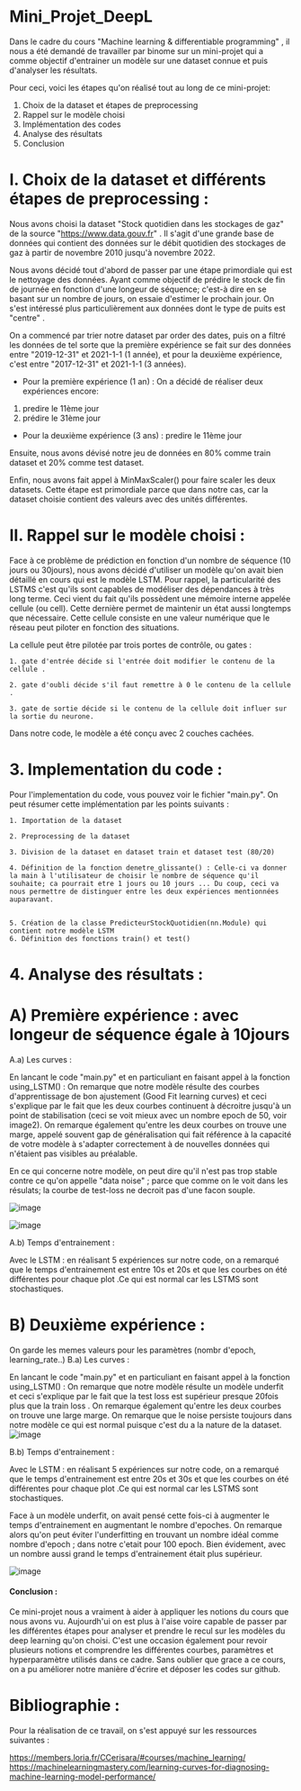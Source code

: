 # Mini_Projet_DeepL

Dans le cadre du cours "Machine learning & differentiable programming" , il nous a été demandé de travailler par binome sur un mini-projet qui a comme objectif d'entrainer un modèle sur une dataset connue et puis d'analyser les résultats.

Pour ceci, voici les étapes qu'on réalisé tout au long de ce mini-projet:

1. Choix de la dataset et étapes de preprocessing
2. Rappel sur le modèle choisi
3. Implémentation des codes
4. Analyse des résultats
5. Conclusion

# I. Choix de la dataset et différents étapes de preprocessing :

Nous avons choisi la dataset "Stock quotidien dans les stockages de gaz" de la source "https://www.data.gouv.fr" . Il s'agit d'une grande base de données qui contient des données sur le débit quotidien des stockages de gaz à partir de novembre 2010 jusqu'à novembre 2022.

Nous avons décidé tout d'abord de passer par une étape primordiale qui est le nettoyage des données.
Ayant comme objectif de prédire le stock de fin de journée en fonction d'une longeur de séquence; c'est-à dire en se basant sur un nombre de jours, on essaie d'estimer le prochain jour.
On s'est intéressé plus particulièrement aux données dont le type de puits est "centre" .

On a commencé par trier notre dataset par order des dates, puis on a filtré les données de tel sorte que la première expérience se fait sur des données entre "2019-12-31" et 2021-1-1 (1 année), et pour la deuxième expérience, c'est entre "2017-12-31" et 2021-1-1 (3 années).

- Pour la première expérience (1 an) : On a décidé de réaliser deux expériences encore:

1. predire le 11ème jour
2. prédire le 31ème jour

- Pour la deuxième expérience (3 ans) : predire le 11ème jour

Ensuite, nous avons dévisé notre jeu de données en 80% comme train dataset et 20% comme test dataset.

Enfin, nous avons fait appel à MinMaxScaler() pour faire scaler les deux datasets.
Cette étape est primordiale parce que dans notre cas, car la dataset choisie contient des valeurs avec des unités différentes.

# II. Rappel sur le modèle choisi :

Face à ce problème de prédiction en fonction d'un nombre de séquence (10 jours ou 30jours), nous avons décidé d'utiliser un modèle qu'on avait bien détaillé en cours qui est le modèle LSTM.
Pour rappel, la particularité des LSTMS c'est qu'ils sont capables de modéliser des dépendances à très long terme. Ceci vient du fait qu'ils possèdent une mémoire interne appelée cellule (ou cell). Cette dernière permet de maintenir un état aussi longtemps que nécessaire. Cette cellule consiste en une valeur numérique que le réseau peut piloter en fonction des situations.

La cellule peut être pilotée par trois portes de contrôle, ou gates :

    1. gate d'entrée décide si l'entrée doit modifier le contenu de la cellule .

    2. gate d'oubli décide s'il faut remettre à 0 le contenu de la cellule .

    3. gate de sortie décide si le contenu de la cellule doit influer sur la sortie du neurone.

Dans notre code, le modèle a été conçu avec 2 couches cachées.

# 3. Implementation du code :

Pour l'implementation du code, vous pouvez voir le fichier "main.py". On peut résumer cette implémentation par les points suivants :

    1. Importation de la dataset

    2. Preprocessing de la dataset

    3. Division de la dataset en dataset train et dataset test (80/20)

    4. Définition de la fonction denetre_glissante() : Celle-ci va donner la main à l'utilisateur de choisir le nombre de séquence qu'il souhaite; ca pourrait etre 1 jours ou 10 jours ... Du coup, ceci va nous permettre de distinguer entre les deux expériences mentionnées auparavant.


    5. Création de la classe PredicteurStockQuotidien(nn.Module) qui contient notre modèle LSTM
    6. Définition des fonctions train() et test()

# 4. Analyse des résultats :

# A) Première expérience : avec longeur de séquence égale à 10jours

A.a) Les curves :

En lancant le code "main.py" et en particuliant en faisant appel à la fonction using_LSTM() :
On remarque que notre modèle résulte des courbes d'apprentissage de bon ajustement (Good Fit learning curves) et ceci s'explique par le fait que les deux courbes continuent à décroitre jusqu'à un point de stabilisation (ceci se voit mieux avec un nombre epoch de 50, voir image2). On remarque également qu'entre les deux courbes on trouve une marge, appelé souvent gap de généralisation qui fait référence à la capacité de votre modèle à s'adapter correctement à de nouvelles données qui n'étaient pas visibles au préalable.

En ce qui concerne notre modèle, on peut dire qu'il n'est pas trop stable contre ce qu'on appelle "data noise" ; parce que comme on le voit dans les résulats; la courbe de test-loss ne decroit pas d'une facon souple.

![image](Image_1_experience_1.png)

![image](Image_2_experience_1.png)

A.b) Temps d'entrainement :

Avec le LSTM : en réalisant 5 expériences sur notre code, on a remarqué que le temps d'entrainement est entre 10s et 20s et que les courbes on été différentes pour chaque plot .Ce qui est normal car les LSTMS sont stochastiques.

# B) Deuxième expérience :

On garde les memes valeurs pour les paramètres (nombr d'epoch, learning_rate..)
B.a) Les curves :

En lancant le code "main.py" et en particuliant en faisant appel à la fonction using_LSTM() :
On remarque que notre modèle résulte un modèle underfit et ceci s'explique par le fait que la test loss est supérieur presque 20fois plus que la train loss . On remarque également qu'entre les deux courbes on trouve une large marge.
On remarque que le noise persiste toujours dans notre modèle ce qui est normal puisque c'est du a la nature de la dataset.
![image](Image_1_experience_2.png)

B.b) Temps d'entrainement :

Avec le LSTM : en réalisant 5 expériences sur notre code, on a remarqué que le temps d'entrainement est entre 20s et 30s et que les courbes on été différentes pour chaque plot .Ce qui est normal car les LSTMS sont stochastiques.

Face à un modèle underfit, on avait pensé cette fois-ci à augmenter le temps d'entrainement en augmentant le nombre d'epoches. On remarque alors qu'on peut éviter l'underfitting en trouvant un nombre idéal comme nombre d'epoch ; dans notre c'etait pour 100 epoch.
Bien évidement, avec un nombre aussi grand le temps d'entrainement était plus supérieur.

![image](Image_2_experience_2.png)

#### Conclusion :

Ce mini-projet nous a vraiment à aider à appliquer les notions du cours que nous avons vu. Aujourdh'ui on est plus à l'aise voire capable de passer par les différentes étapes pour analyser et prendre le recul sur les modèles du deep learning qu'on choisi. C'est une occasion également pour revoir plusieurs notions et comprendre les différentes courbes, paramètres et hyperparamètre utilisés dans ce cadre.
Sans oublier que grace a ce cours, on a pu améliorer notre manière d'écrire et déposer les codes sur github.

# Bibliographie :

Pour la réalisation de ce travail, on s'est appuyé sur les ressources suivantes :

https://members.loria.fr/CCerisara/#courses/machine_learning/
https://machinelearningmastery.com/learning-curves-for-diagnosing-machine-learning-model-performance/
